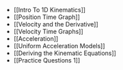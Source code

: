 - [[Intro To 1D Kinematics]]
- [[Position Time Graph]]
- [[Velocity and the Derivative]]
- [[Velocity Time Graphs]]
- [[Acceleration]]
- [[Uniform Acceleration Models]]
- [[Deriving the Kinematic Equations]]
- [[Practice Questions 1]]